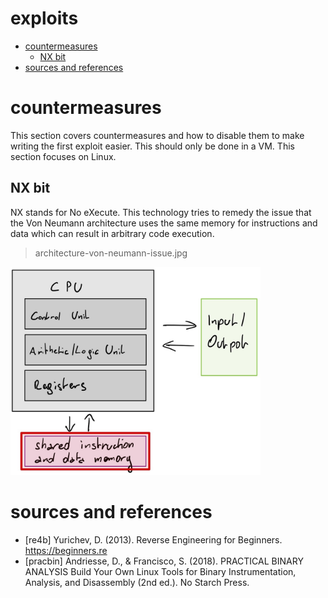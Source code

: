 # exploits

<!-- vim-markdown-toc GFM -->

* [countermeasures](#countermeasures)
  * [NX bit](#nx-bit)
* [sources and references](#sources-and-references)

<!-- vim-markdown-toc -->

# countermeasures

This section covers countermeasures and how to disable them to make writing
the first exploit easier. This should only be done in a VM. This section
focuses on Linux.

## NX bit

NX stands for No eXecute. This technology tries to remedy the issue that the Von Neumann architecture
uses the same memory for instructions and data which can result in arbitrary code execution.

> architecture-von-neumann-issue.jpg

<img src="../media/architecture-von-neumann-issue.jpg" width=400></img>

# sources and references

* [re4b] Yurichev, D. (2013). Reverse Engineering for Beginners. https://beginners.re
* [pracbin] Andriesse, D., & Francisco, S. (2018). PRACTICAL BINARY ANALYSIS Build Your Own Linux Tools for Binary Instrumentation, Analysis, and Disassembly (2nd ed.). No Starch Press.
